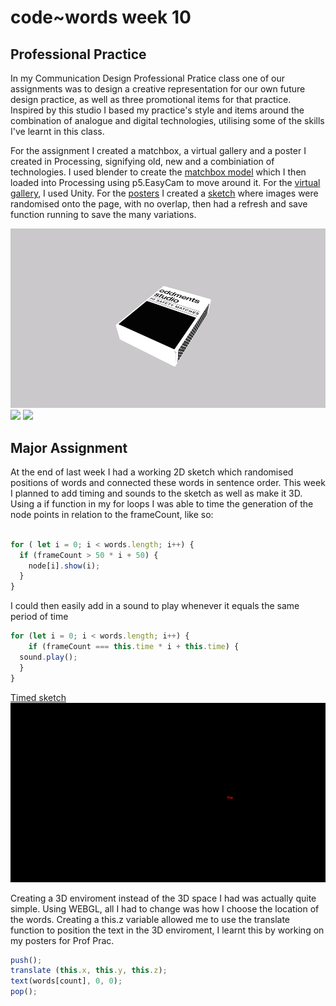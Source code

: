 # code~words week 10

## Professional Practice
In my Communication Design Professional Pratice class one of our assignments was to design a creative representation for our own future design practice, as well as three promotional items for that practice. Inspired by this studio I based my practice's style and items around the combination of analogue and digital technologies, utilising some of the skills I've learnt in this class. 

For the assignment I created a matchbox, a virtual gallery and a poster I created in Processing, signifying old, new and a combiniation of technologies. I used blender to create the [matchbox model](https://finnarundel.github.io/codewordsRMIT/week_10/matchbox_presentation/) which I then loaded into Processing using p5.EasyCam to move around it. For the [virtual gallery](https://connect.unity.com/mg/other/untitled-31948), I used Unity. For the [posters](codewordsRMIT/week_10/poster_presentation/) I created a [sketch](https://github.com/FinnArundel/codewordsRMIT/blob/master/week_10/prof_prac_posters_02/prof_prac_posters_02.js) where images were randomised onto the page, with no overlap, then had a refresh and save function running to save the many variations.

<img src="matchbox_present2.gif">
<img src="gallery_tour.gif">
<img src="poster_vid.gif">

## Major Assignment
At the end of last week I had a working 2D sketch which randomised positions of words and connected these words in sentence order. This week I planned to add timing and sounds to the sketch as well as make it 3D. Using a if function in my for loops I was able to time the generation of the node points in relation to the frameCount, like so:

``` javascript

for ( let i = 0; i < words.length; i++) {  
  if (frameCount > 50 * i + 50) {
    node[i].show(i); 
  }
}

```
I could then easily add in a sound to play whenever it equals the same period of time

``` javascript
for (let i = 0; i < words.length; i++) {
    if (frameCount === this.time * i + this.time) {
  sound.play();
  }
}
```
[Timed sketch](https://finnarundel.github.io/codewordsRMIT/week_10/timing_sound_wip/)
<img src="timed.gif">

Creating a 3D enviroment instead of the 3D space I had was actually quite simple. Using WEBGL, all I had to change was how I choose the location of the words. Creating a this.z variable allowed me to use the translate function to position the text in the 3D enviroment, I learnt this by working on my posters for Prof Prac.

``` javascript
push();
translate (this.x, this.y, this.z);
text(words[count], 0, 0);
pop();
```

